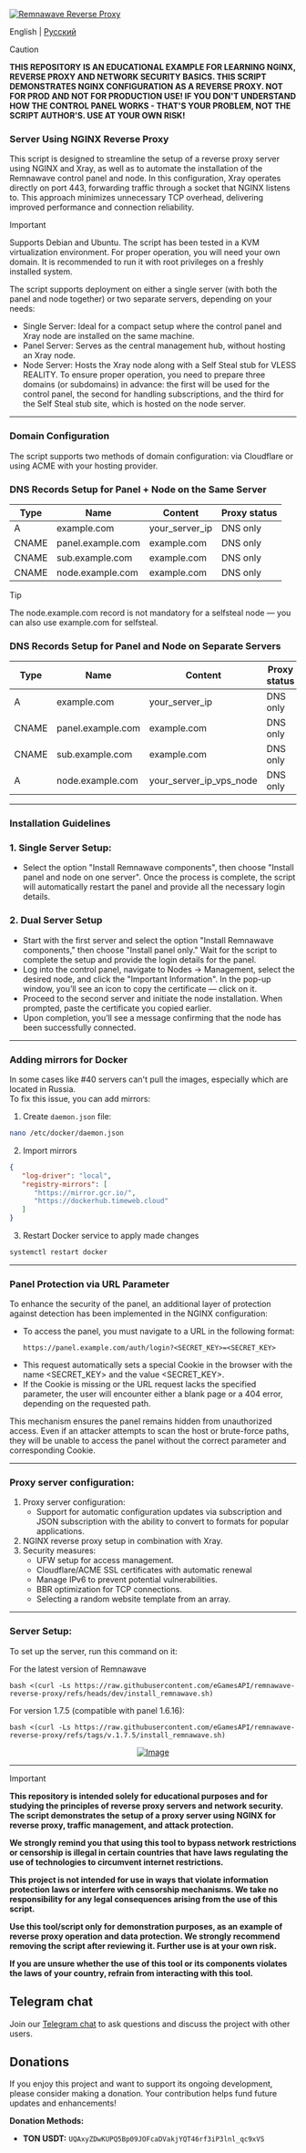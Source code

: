 <p aling="center"><a href="https://github.com/eGamesAPI/remnawave-reverse-proxy">
 <picture>
   <source media="(prefers-color-scheme: dark)" srcset="./media/logo.png" />
   <source media="(prefers-color-scheme: light)" srcset="./media/logo-black.png" />
   <img alt="Remnawave Reverse Proxy" src="https://github.com/eGamesAPI/remnawave-reverse-proxy" />
 </picture>
</a></p>

English | [Русский](/README-RU.md)

> [!CAUTION]
> **THIS REPOSITORY IS AN EDUCATIONAL EXAMPLE FOR LEARNING NGINX, REVERSE PROXY AND NETWORK SECURITY BASICS. THIS SCRIPT DEMONSTRATES NGINX CONFIGURATION AS A REVERSE PROXY. NOT FOR PROD AND NOT FOR PRODUCTION USE! IF YOU DON'T UNDERSTAND HOW THE CONTROL PANEL WORKS - THAT'S YOUR PROBLEM, NOT THE SCRIPT AUTHOR'S. USE AT YOUR OWN RISK!**

### Server Using NGINX Reverse Proxy
This script is designed to streamline the setup of a reverse proxy server using NGINX and Xray, as well as to automate the installation of the Remnawave control panel and node. In this configuration, Xray operates directly on port 443, forwarding traffic through a socket that NGINX listens to. This approach minimizes unnecessary TCP overhead, delivering improved performance and connection reliability.
> [!IMPORTANT]
> Supports Debian and Ubuntu. The script has been tested in a KVM virtualization environment. For proper operation, you will need your own domain. It is recommended to run it with root privileges on a freshly installed system.

The script supports deployment on either a single server (with both the panel and node together) or two separate servers, depending on your needs:

- Single Server: Ideal for a compact setup where the control panel and Xray node are installed on the same machine.
- Panel Server: Serves as the central management hub, without hosting an Xray node.
- Node Server: Hosts the Xray node along with a Self Steal stub for VLESS REALITY.
To ensure proper operation, you need to prepare three domains (or subdomains) in advance: the first will be used for the control panel, the second for handling subscriptions, and the third for the Self Steal stub site, which is hosted on the node server.
-----
### Domain Configuration
The script supports two methods of domain configuration: via Cloudflare or using ACME with your hosting provider.

### DNS Records Setup for Panel + Node on the Same Server

| Type  | Name              | Content          | Proxy status  |
| ----- | ----------------- | ---------------- | ------------- |
| A     | example.com       | your_server_ip   | DNS only      |
| CNAME | panel.example.com | example.com      | DNS only      |
| CNAME | sub.example.com   | example.com      | DNS only      |
| CNAME | node.example.com  | example.com      | DNS only      |

> [!TIP]
> The node.example.com record is not mandatory for a selfsteal node — you can also use example.com for selfsteal.

### DNS Records Setup for Panel and Node on Separate Servers

| Type  | Name              | Content                 | Proxy status  |
| ----- | ----------------- | ----------------------- | ------------- |
| A     | example.com       | your_server_ip          | DNS only      |
| CNAME | panel.example.com | example.com             | DNS only      |
| CNAME | sub.example.com   | example.com             | DNS only      |
| A     | node.example.com  | your_server_ip_vps_node | DNS only      |

-----
### Installation Guidelines
### 1. Single Server Setup:
   - Select the option "Install Remnawave components", then choose "Install panel and node on one server". Once the process is complete, the script will automatically restart the panel and provide all the necessary login details.
### 2. Dual Server Setup
   - Start with the first server and select the option "Install Remnawave components," then choose "Install panel only." Wait for the script to complete the setup and provide the login details for the panel.
   - Log into the control panel, navigate to Nodes → Management, select the desired node, and click the "Important Information". In the pop-up window, you’ll see an icon to copy the certificate — click on it.
   - Proceed to the second server and initiate the node installation. When prompted, paste the certificate you copied earlier.
   - Upon completion, you’ll see a message confirming that the node has been successfully connected.
-----

### Adding mirrors for Docker
In some cases like #40 servers can't pull the images, especially which are located in Russia.  
To fix this issue, you can add mirrors:

1. Create `daemon.json` file:

```bash
nano /etc/docker/daemon.json
```

2. Import mirrors

```json
{
   "log-driver": "local",
   "registry-mirrors": [
      "https://mirror.gcr.io/",
      "https://dockerhub.timeweb.cloud"
   ]
}
```

3. Restart Docker service to apply made changes

```bash
systemctl restart docker
```

-----

### Panel Protection via URL Parameter
To enhance the security of the panel, an additional layer of protection against detection has been implemented in the NGINX configuration:
- To access the panel, you must navigate to a URL in the following format:
  ```
  https://panel.example.com/auth/login?<SECRET_KEY>=<SECRET_KEY>
  ```
- This request automatically sets a special Cookie in the browser with the name <SECRET_KEY> and the value <SECRET_KEY>.
- If the Cookie is missing or the URL request lacks the specified parameter, the user will encounter either a blank page or a 404 error, depending on the requested path.

This mechanism ensures the panel remains hidden from unauthorized access. Even if an attacker attempts to scan the host or brute-force paths, they will be unable to access the panel without the correct parameter and corresponding Cookie.

-----
### Proxy server configuration:
1. Proxy server configuration:
   - Support for automatic configuration updates via subscription and JSON subscription with the ability to convert to formats for popular applications.
2. NGINX reverse proxy setup in combination with Xray.
3. Security measures:
   - UFW setup for access management.
   - Cloudflare/ACME SSL certificates with automatic renewal
   - Manage IPv6 to prevent potential vulnerabilities.
   - BBR optimization for TCP connections.
   - Selecting a random website template from an array.
-----
### Server Setup:

To set up the server, run this command on it:

For the latest version of Remnawave
```
bash <(curl -Ls https://raw.githubusercontent.com/eGamesAPI/remnawave-reverse-proxy/refs/heads/dev/install_remnawave.sh)
```

For version 1.7.5 (compatible with panel 1.6.16):
```
bash <(curl -Ls https://raw.githubusercontent.com/eGamesAPI/remnawave-reverse-proxy/refs/tags/v.1.7.5/install_remnawave.sh)
```
<p align="center"><a href="#"><img src="./media/remnawave-reverse-proxy_en.png" alt="Image"></a></p>

-----
> [!IMPORTANT]
> **This repository is intended solely for educational purposes and for studying the principles of reverse proxy servers and network security. The script demonstrates the setup of a proxy server using NGINX for reverse proxy, traffic management, and attack protection.**
>
>**We strongly remind you that using this tool to bypass network restrictions or censorship is illegal in certain countries that have laws regulating the use of technologies to circumvent internet restrictions.**
>
>**This project is not intended for use in ways that violate information protection laws or interfere with censorship mechanisms. We take no responsibility for any legal consequences arising from the use of this script.**
>
>**Use this tool/script only for demonstration purposes, as an example of reverse proxy operation and data protection. We strongly recommend removing the script after reviewing it. Further use is at your own risk.**
>
>**If you are unsure whether the use of this tool or its components violates the laws of your country, refrain from interacting with this tool.**

## Telegram chat

Join our [Telegram chat](https://t.me/remnawave_reverse) to ask questions and discuss the project with other users.

## Donations

If you enjoy this project and want to support its ongoing development, please consider making a donation. Your contribution helps fund future updates and enhancements!

**Donation Methods:**

- **TON USDT:** `UQAxyZDwKUPQ5Bp09JOFcaDVakjYQT46rf3iP3lnl_qc9xVS`
